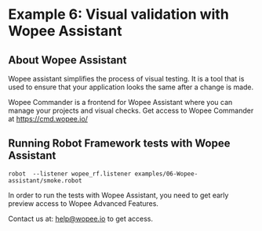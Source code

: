 # Example 6: Visual validation with Wopee Assistant

## About Wopee Assistant

Wopee assistant simplifies the process of visual testing. It is a tool that is used
to ensure that your application looks the same after a change is made.

Wopee Commander is a frontend for Wopee Assistant where you can manage your projects
and visual checks. Get access to Wopee Commander at https://cmd.wopee.io/

## Running Robot Framework tests with Wopee Assistant

```shell
robot  --listener wopee_rf.listener examples/06-Wopee-assistant/smoke.robot
```

In order to run the tests with Wopee Assistant, you need to get early preview
access to Wopee Advanced Features.

Contact us at: [help@wopee.io](help@wopee.io) to get access.
